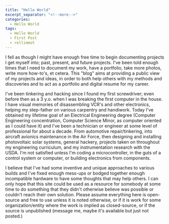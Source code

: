 ```yaml
---
title: "Hello World"
excerpt_separator: "<!--more-->"
categories:
  - Hello World
tags:
  - Hello World
  - First Post
  - rellimmot
---
```

I fell as though I might have enough free time to begin documenting projects I get myself into; past, present, and future projects. I've been told enough times that I need to document my work, have a portfolio, take more photos, write more how-to's, et cetera. This "blog" aims at providing a public view of my projects and ideas, in order to both help others with my methods and discoveries and to act as a portfolio and digital resume for my career.

<!--more-->

I've been tinkering and hacking since I found my first screwdriver; even before then as a 3 y.o. when I was breaking the first computer in the house. I have visual memories of disassembling VCR's and other electronics, helping my step-father on various carpentry and handiwork. Today I've obtained my lifetime goal of an Electrical Engineering degree (Computer Engineering concentration, Computer Science Minor, as computer oriented as I could have it) and I've been a technician or engineer at some level of professional for about a decade. From automotive repair/tinkering, into aircraft avionics maintenance in the Air Force, then designing and installing photovoltaic solar systems, general hackery, projects taken on throughout my engineering curriculum, and my instrumentation research with the USDA. I'm not satisfied unless I'm coding a microcontroller, in the guts of a control system or computer, or building electronics from components.

I believe that I've had some inventive and unique approaches to various builds and I've fixed enough mess-ups or bodged together enough incompatible hardware to have some thoughts that may help others. I can only hope that this site could be used as a resource for somebody at some time to do something that they didn't otherwise believe was possible or couldn't reach their own solution. Please assume everything here is open-source and free to use unless it is noted otherwise, or if it is work for some organization/entity where the work is implied as closed-source, or if the source is unpublished (message me, maybe it's available but just not posted.)
